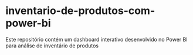 # inventario-de-produtos-com-power-bi
Este repositório contém um dashboard interativo desenvolvido no Power BI para análise de inventário de produtos
